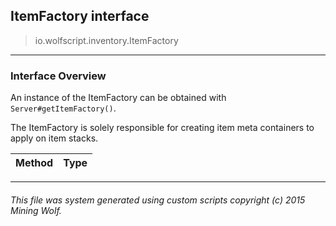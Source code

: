 ## ItemFactory __interface__

>io.wolfscript.inventory.ItemFactory

---

### Interface Overview

An instance of the ItemFactory can be obtained with `Server#getItemFactory()`. <p> The ItemFactory is solely responsible for creating item meta containers to apply on item stacks.

Method | Type   
--- | :--- 



---



###### This file was system generated using custom scripts copyright (c) 2015 Mining Wolf.
	

